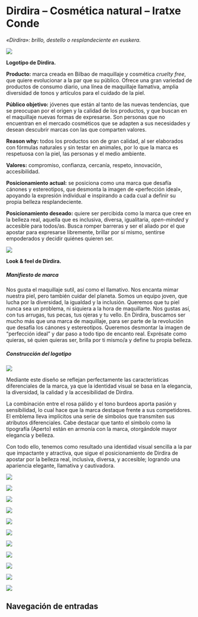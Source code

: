 # Dirdira – Cosmética natural – Iratxe Conde
_«Dirdira»: brillo, destello o resplandeciente en euskera._

[![](https://iratxeconde.wordpress.com/wp-content/uploads/2022/08/dirdira-logo-1.png?w=1024)](https://iratxeconde.wordpress.com/wp-content/uploads/2022/08/dirdira-logo-1.png)

**Logotipo de Dirdira.**

**Producto:** marca creada en Bilbao de maquillaje y cosmética _cruelty free_, que quiere evolucionar a la par que su público. Ofrece una gran variedad de productos de consumo diario, una línea de maquillaje llamativa, amplia diversidad de tonos y artículos para el cuidado de la piel.

**Público objetivo:** jóvenes que están al tanto de las nuevas tendencias, que se preocupan por el origen y la calidad de los productos, y que buscan en el maquillaje nuevas formas de expresarse. Son personas que no encuentran en el mercado cosméticos que se adapten a sus necesidades y desean descubrir marcas con las que comparten valores.

**Reason why:** todos los productos son de gran calidad, al ser elaborados con fórmulas naturales y sin testar en animales, por lo que la marca es respetuosa con la piel, las personas y el medio ambiente.

**Valores:** compromiso, confianza, cercanía, respeto, innovación, accesibilidad.

**Posicionamiento actual:** se posiciona como una marca que desafía cánones y estereotipos, que desmonta la imagen de «perfección ideal», apoyando la expresión individual e inspirando a cada cual a definir su propia belleza resplandeciente.

**Posicionamiento deseado:** quiere ser percibida como la marca que cree en la belleza real, aquella que es inclusiva, diversa, igualitaria, _open-minded_ y accesible para todos/as. Busca romper barreras y ser el aliado por el que apostar para expresarse libremente, brillar por sí mismo, sentirse empoderados y decidir quiénes quieren ser.

[![](https://iratxeconde.wordpress.com/wp-content/uploads/2022/08/look-feel-dirdira.png)](https://iratxeconde.wordpress.com/wp-content/uploads/2022/08/look-feel-dirdira.png)

**Look & feel de Dirdira.**

##### **Manifiesto de marca**

Nos gusta el maquillaje sutil, así como el llamativo. Nos encanta mimar nuestra piel, pero también cuidar del planeta. Somos un equipo joven, que lucha por la diversidad, la igualdad y la inclusión. Queremos que tu piel nunca sea un problema, ni siquiera a la hora de maquillarte. Nos gustas así, con tus arrugas, tus pecas, tus ojeras y tu vello. En Dirdira, buscamos ser mucho más que una marca de maquillaje, para ser parte de la revolución que desafía los cánones y estereotipos. Queremos desmontar la imagen de “perfección ideal” y dar paso a todo tipo de encanto real. Exprésate como quieras, sé quien quieras ser, brilla por ti mismo/a y define tu propia belleza.

##### Construcción del logotipo

![](https://iratxeconde.wordpress.com/wp-content/uploads/2022/08/image-e1660817467322.png)

Mediante este diseño se reflejan perfectamente las características diferenciales de la marca, ya que la identidad visual se basa en la elegancia, la diversidad, la calidad y la accesibilidad de Dirdira.

La combinación entre el rosa pálido y el tono burdeos aporta pasión y sensibilidad, lo cual hace que la marca destaque frente a sus competidores. El emblema lleva implícitos una serie de símbolos que transmiten sus atributos diferenciales. Cabe destacar que tanto el símbolo como la tipografía (Aperto) están en armonía con la marca, otorgándole mayor elegancia y belleza.

Con todo ello, tenemos como resultado una identidad visual sencilla a la par que impactante y atractiva, que sigue el posicionamiento de Dirdira de apostar por la belleza real, inclusiva, diversa, y accesible; logrando una apariencia elegante, llamativa y cautivadora.

![](https://iratxeconde.wordpress.com/wp-content/uploads/2022/08/dirdira-packaging-1.png)

![](https://iratxeconde.wordpress.com/wp-content/uploads/2022/08/dirdira-packaging-2-1.png)

![](https://iratxeconde.wordpress.com/wp-content/uploads/2022/08/dirdira-bolsa-5.png)

![](https://iratxeconde.wordpress.com/wp-content/uploads/2022/08/dirdira-shop-1-1.png)

![](https://iratxeconde.wordpress.com/wp-content/uploads/2022/08/dirdira-shop-2-1.png)

[![](https://iratxeconde.wordpress.com/wp-content/uploads/2022/08/reticula-y-posicionamiento-e1660820067539.png)](https://iratxeconde.wordpress.com/wp-content/uploads/2022/08/reticula-y-posicionamiento-e1660820067539.png)

[![](https://iratxeconde.wordpress.com/wp-content/uploads/2022/08/versiones-1.png?w=1024)](https://iratxeconde.wordpress.com/wp-content/uploads/2022/08/versiones-1.png)

[![](https://iratxeconde.wordpress.com/wp-content/uploads/2022/08/versiones-2.png?w=1024)](https://iratxeconde.wordpress.com/wp-content/uploads/2022/08/versiones-2.png)

[![](https://iratxeconde.wordpress.com/wp-content/uploads/2022/08/versiones-3.png?w=1024)](https://iratxeconde.wordpress.com/wp-content/uploads/2022/08/versiones-3.png)

[![](https://iratxeconde.wordpress.com/wp-content/uploads/2022/08/colores-corporativos.png?w=1024)](https://iratxeconde.wordpress.com/wp-content/uploads/2022/08/colores-corporativos.png)

[![](https://iratxeconde.wordpress.com/wp-content/uploads/2022/08/tipografias.png?w=1024)](https://iratxeconde.wordpress.com/wp-content/uploads/2022/08/tipografias.png)

Navegación de entradas
----------------------